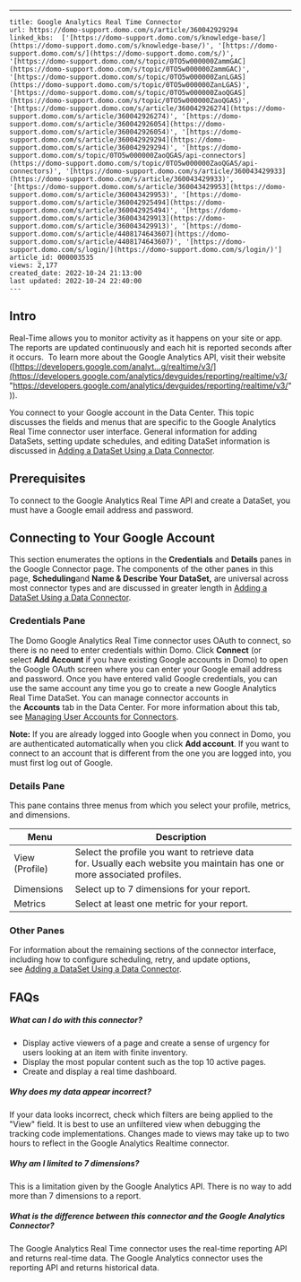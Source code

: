 ---
    title: Google Analytics Real Time Connector
    url: https://domo-support.domo.com/s/article/360042929294
    linked_kbs:  ['[https://domo-support.domo.com/s/knowledge-base/](https://domo-support.domo.com/s/knowledge-base/)', '[https://domo-support.domo.com/s/](https://domo-support.domo.com/s/)', '[https://domo-support.domo.com/s/topic/0TO5w000000ZammGAC](https://domo-support.domo.com/s/topic/0TO5w000000ZammGAC)', '[https://domo-support.domo.com/s/topic/0TO5w000000ZanLGAS](https://domo-support.domo.com/s/topic/0TO5w000000ZanLGAS)', '[https://domo-support.domo.com/s/topic/0TO5w000000ZaoQGAS](https://domo-support.domo.com/s/topic/0TO5w000000ZaoQGAS)', '[https://domo-support.domo.com/s/article/360042926274](https://domo-support.domo.com/s/article/360042926274)', '[https://domo-support.domo.com/s/article/360042926054](https://domo-support.domo.com/s/article/360042926054)', '[https://domo-support.domo.com/s/article/360042929294](https://domo-support.domo.com/s/article/360042929294)', '[https://domo-support.domo.com/s/topic/0TO5w000000ZaoQGAS/api-connectors](https://domo-support.domo.com/s/topic/0TO5w000000ZaoQGAS/api-connectors)', '[https://domo-support.domo.com/s/article/360043429933](https://domo-support.domo.com/s/article/360043429933)', '[https://domo-support.domo.com/s/article/360043429953](https://domo-support.domo.com/s/article/360043429953)', '[https://domo-support.domo.com/s/article/360042925494](https://domo-support.domo.com/s/article/360042925494)', '[https://domo-support.domo.com/s/article/360043429913](https://domo-support.domo.com/s/article/360043429913)', '[https://domo-support.domo.com/s/article/4408174643607](https://domo-support.domo.com/s/article/4408174643607)', '[https://domo-support.domo.com/s/login/](https://domo-support.domo.com/s/login/)']
    article_id: 000003535
    views: 2,177
    created_date: 2022-10-24 21:13:00
    last updated: 2022-10-24 22:40:00
    ---



Intro
-----


Real-Time allows you to monitor activity as it happens on your site or app. The reports are updated continuously and each hit is reported seconds after it occurs.  To learn more about the Google Analytics API, visit their website ([https://developers.google.com/analyt...g/realtime/v3/](https://developers.google.com/analytics/devguides/reporting/realtime/v3/ "https://developers.google.com/analytics/devguides/reporting/realtime/v3/")).


You connect to your Google account in the Data Center. This topic discusses the fields and menus that are specific to the Google Analytics Real Time connector user interface. General information for adding DataSets, setting update schedules, and editing DataSet information is discussed in [Adding a DataSet Using a Data Connector](/s/article/360042926274 "Adding a DataSet Using a Data Connector").


Prerequisites
-------------


To connect to the Google Analytics Real Time API and create a DataSet, you must have a Google email address and password.


Connecting to Your Google Account
---------------------------------


This section enumerates the options in the **Credentials** and **Details** panes in the Google Connector page. The components of the other panes in this page, **Scheduling**and **Name & Describe Your DataSet,** are universal across most connector types and are discussed in greater length in [Adding a DataSet Using a Data Connector](/s/article/360042926274 "Adding a DataSet Using a Data Connector").


### Credentials Pane


The Domo Google Analytics Real Time connector uses OAuth to connect, so there is no need to enter credentials within Domo. Click **Connect** (or select **Add Account** if you have existing Google accounts in Domo) to open the Google OAuth screen where you can enter your Google email address and password. Once you have entered valid Google credentials, you can use the same account any time you go to create a new Google Analytics Real Time DataSet. You can manage connector accounts in the **Accounts** tab in the Data Center. For more information about this tab, see [Managing User Accounts for Connectors](/s/article/360042926054 "Managing User Accounts for Connectors").




 


**Note:** If you are already logged into Google when you connect in Domo, you are authenticated automatically when you click **Add account**. If you want to connect to an account that is different from the one you are logged into, you must first log out of Google.



### Details Pane


This pane contains three menus from which you select your profile, metrics, and dimensions.




| Menu | Description |
| --- | --- |
| View (Profile) | Select the profile you want to retrieve data for. Usually each website you maintain has one or more associated profiles. |
| Dimensions | Select up to 7 dimensions for your report. |
| Metrics | Select at least one metric for your report. |


### Other Panes


For information about the remaining sections of the connector interface, including how to configure scheduling, retry, and update options, see [Adding a DataSet Using a Data Connector](/s/article/360042926274 "Adding a DataSet Using a Data Connector").


FAQs
----


##### What can I do with this connector?


* Display active viewers of a page and create a sense of urgency for users looking at an item with finite inventory.
* Display the most popular content such as the top 10 active pages.
* Create and display a real time dashboard.


##### Why does my data appear incorrect?


If your data looks incorrect, check which filters are being applied to the "View" field. It is best to use an unfiltered view when debugging the tracking code implementations. Changes made to views may take up to two hours to reflect in the Google Analytics Realtime connector. 


##### Why am I limited to 7 dimensions?


This is a limitation given by the Google Analytics API. There is no way to add more than 7 dimensions to a report.


##### What is the difference between this connector and the Google Analytics Connector?


The Google Analytics Real Time connector uses the real-time reporting API and returns real-time data. The Google Analytics connector uses the reporting API and returns historical data.

